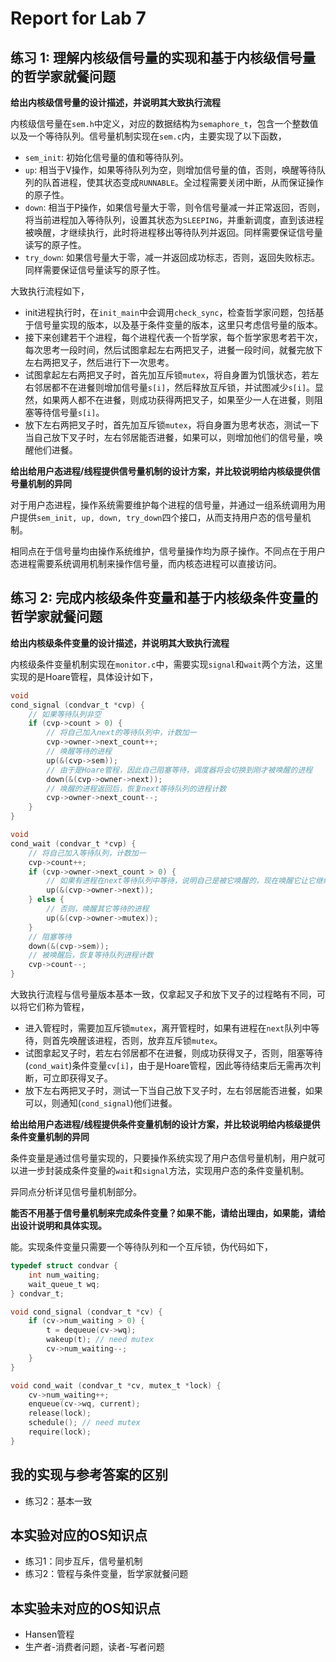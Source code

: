 # Report for Lab 7

## 练习 1: 理解内核级信号量的实现和基于内核级信号量的哲学家就餐问题

**给出内核级信号量的设计描述，并说明其大致执行流程**

内核级信号量在`sem.h`中定义，对应的数据结构为`semaphore_t`，包含一个整数值以及一个等待队列。信号量机制实现在`sem.c`内，主要实现了以下函数，

+ `sem_init`: 初始化信号量的值和等待队列。
+ `up`: 相当于V操作，如果等待队列为空，则增加信号量的值，否则，唤醒等待队列的队首进程，使其状态变成`RUNNABLE`。全过程需要关闭中断，从而保证操作的原子性。
+ `down`: 相当于P操作，如果信号量大于零，则令信号量减一并正常返回，否则，将当前进程加入等待队列，设置其状态为`SLEEPING`，并重新调度，直到该进程被唤醒，才继续执行，此时将进程移出等待队列并返回。同样需要保证信号量读写的原子性。
+ `try_down`: 如果信号量大于零，减一并返回成功标志，否则，返回失败标志。同样需要保证信号量读写的原子性。

大致执行流程如下，

+ init进程执行时，在`init_main`中会调用`check_sync`，检查哲学家问题，包括基于信号量实现的版本，以及基于条件变量的版本，这里只考虑信号量的版本。
+ 接下来创建若干个进程，每个进程代表一个哲学家，每个哲学家思考若干次，每次思考一段时间，然后试图拿起左右两把叉子，进餐一段时间，就餐完放下左右两把叉子，然后进行下一次思考。
+ 试图拿起左右两把叉子时，首先加互斥锁`mutex`，将自身置为饥饿状态，若左右邻居都不在进餐则增加信号量`s[i]`，然后释放互斥锁，并试图减少`s[i]`。显然，如果两人都不在进餐，则成功获得两把叉子，如果至少一人在进餐，则阻塞等待信号量`s[i]`。
+ 放下左右两把叉子时，首先加互斥锁`mutex`，将自身置为思考状态，测试一下当自己放下叉子时，左右邻居能否进餐，如果可以，则增加他们的信号量，唤醒他们进餐。

**给出给用户态进程/线程提供信号量机制的设计方案，并比较说明给内核级提供信号量机制的异同**

对于用户态进程，操作系统需要维护每个进程的信号量，并通过一组系统调用为用户提供`sem_init, up, down, try_down`四个接口，从而支持用户态的信号量机制。

相同点在于信号量均由操作系统维护，信号量操作均为原子操作。不同点在于用户态进程需要系统调用机制来操作信号量，而内核态进程可以直接访问。

## 练习 2: 完成内核级条件变量和基于内核级条件变量的哲学家就餐问题

**给出内核级条件变量的设计描述，并说明其大致执行流程**

内核级条件变量机制实现在`monitor.c`中，需要实现`signal`和`wait`两个方法，这里实现的是Hoare管程，具体设计如下，

```c
void 
cond_signal (condvar_t *cvp) {
    // 如果等待队列非空
    if (cvp->count > 0) {
        // 将自己加入next的等待队列中，计数加一
        cvp->owner->next_count++;
        // 唤醒等待的进程
        up(&(cvp->sem));
        // 由于是Hoare管程，因此自己阻塞等待，调度器将会切换到刚才被唤醒的进程
        down(&(cvp->owner->next));
        // 唤醒的进程返回后，恢复next等待队列的进程计数
        cvp->owner->next_count--;
    }
}

void
cond_wait (condvar_t *cvp) {
    // 将自己加入等待队列，计数加一
    cvp->count++;
    if (cvp->owner->next_count > 0) {
        // 如果有进程在next等待队列中等待，说明自己是被它唤醒的，现在唤醒它让它继续执行
        up(&(cvp->owner->next));
    } else {
        // 否则，唤醒其它等待的进程
        up(&(cvp->owner->mutex));
    }
    // 阻塞等待
    down(&(cvp->sem));
    // 被唤醒后，恢复等待队列进程计数
    cvp->count--;
}
```

大致执行流程与信号量版本基本一致，仅拿起叉子和放下叉子的过程略有不同，可以将它们称为管程，

+ 进入管程时，需要加互斥锁`mutex`，离开管程时，如果有进程在`next`队列中等待，则首先唤醒该进程，否则，放弃互斥锁`mutex`。
+ 试图拿起叉子时，若左右邻居都不在进餐，则成功获得叉子，否则，阻塞等待(`cond_wait`)条件变量`cv[i]`，由于是Hoare管程，因此等待结束后无需再次判断，可立即获得叉子。
+ 放下左右两把叉子时，测试一下当自己放下叉子时，左右邻居能否进餐，如果可以，则通知(`cond_signal`)他们进餐。

**给出给用户态进程/线程提供条件变量机制的设计方案，并比较说明给内核级提供条件变量机制的异同**

条件变量是通过信号量实现的，只要操作系统实现了用户态信号量机制，用户就可以进一步封装成条件变量的`wait`和`signal`方法，实现用户态的条件变量机制。

异同点分析详见信号量机制部分。

**能否不用基于信号量机制来完成条件变量？如果不能，请给出理由，如果能，请给出设计说明和具体实现。**

能。实现条件变量只需要一个等待队列和一个互斥锁，伪代码如下，

```c
typedef struct condvar {
    int num_waiting;
    wait_queue_t wq;
} condvar_t;

void cond_signal (condvar_t *cv) {
    if (cv->num_waiting > 0) {
        t = dequeue(cv->wq);
        wakeup(t); // need mutex
        cv->num_waiting--;
    }
}

void cond_wait (condvar_t *cv, mutex_t *lock) {
    cv->num_waiting++;
    enqueue(cv->wq, current);
    release(lock);
    schedule(); // need mutex
    require(lock);
}
```

## 我的实现与参考答案的区别

+ 练习2：基本一致

## 本实验对应的OS知识点

+ 练习1：同步互斥，信号量机制
+ 练习2：管程与条件变量，哲学家就餐问题

## 本实验未对应的OS知识点

+ Hansen管程
+ 生产者-消费者问题，读者-写者问题
